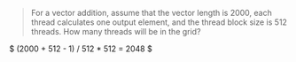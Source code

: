 > For a vector addition, assume that the vector length is 2000, each thread calculates one output element, and the thread block size is 512 threads. How many threads will be in the grid?

$ (2000 + 512 - 1) / 512 * 512 = 2048 $
